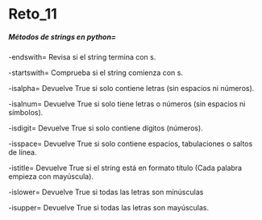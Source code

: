 # Reto_11
##### Métodos de strings en python=
-endswith= Revisa si el string termina con s.

-startswith= Comprueba si el string comienza con s.

-isalpha= Devuelve True si solo contiene letras (sin espacios ni números).

-isalnum= Devuelve True si solo tiene letras o números (sin espacios ni símbolos).

-isdigit= Devuelve True si solo contiene dígitos (números).

-isspace= Devuelve True si solo contiene espacios, tabulaciones o saltos de línea.

-istitle= Devuelve True si el string está en formato título (Cada palabra empieza con mayúscula).

-islower= Devuelve True si todas las letras son minúsculas

-isupper= Devuelve True si todas las letras son mayúsculas.
